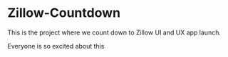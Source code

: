 # Zillow-Countdown

This is the project where we count down to Zillow UI and UX app launch.

Everyone is so excited about this
